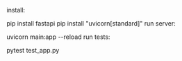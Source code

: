 install:

pip install fastapi
pip install "uvicorn[standard]"
run server:

uvicorn main:app --reload
run tests:

pytest test_app.py
